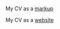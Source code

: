 My CV as a [markup](https://IdzanamiMAO.github.io/rsschool-cv/cv)

My CV as a [website](https://IdzanamiMAO.github.io/rsschool-cv/)

